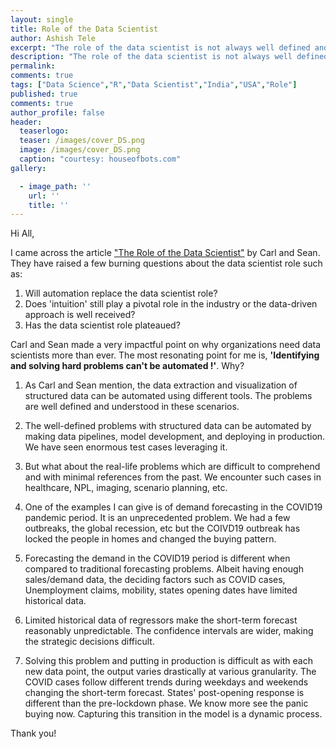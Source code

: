 ```yaml
---
layout: single
title: Role of the Data Scientist
author: Ashish Tele
excerpt: "The role of the data scientist is not always well defined and well structured. People have various views regarding this role."
description: "The role of the data scientist is not always well defined and well structured. People have various views regarding this role."
permalink:
comments: true
tags: ["Data Science","R","Data Scientist","India","USA","Role"]
published: true
comments: true
author_profile: false
header:
  teaserlogo:
  teaser: /images/cover_DS.png
  image: /images/cover_DS.png
  caption: "courtesy: houseofbots.com"
gallery:

  - image_path: ''
    url: ''
    title: ''
---
```

Hi All,

I came across the article ["The Role of the Data Scientist"](https://blog.rstudio.com/2020/05/27/role-of-the-data-scientist/) by Carl and Sean. They have raised a few burning questions about the data scientist role such as:

1. Will automation replace the data scientist role?
2. Does 'intuition' still play a pivotal role in the industry or the data-driven approach is well received?
3. Has the data scientist role plateaued?

Carl and Sean made a very impactful point on why organizations need data scientists more than ever. The most resonating point for me is, **'Identifying and solving hard problems can't be automated !'**. Why?

1. As Carl and Sean mention, the data extraction and visualization of structured data can be automated using different tools. The problems are well defined and understood in these scenarios. 

2. The well-defined problems with structured data can be automated by making data pipelines, model development, and deploying in production. We have seen enormous test cases leveraging it.

3. But what about the real-life problems which are difficult to comprehend and with minimal references from the past. We encounter such cases in healthcare, NPL, imaging, scenario planning, etc.

4. One of the examples I can give is of demand forecasting in the COVID19 pandemic period. It is an unprecedented problem. We had a few outbreaks, the global recession, etc but the COIVD19 outbreak has locked the people in homes and changed the buying pattern.

5. Forecasting the demand in the COVID19 period is different when compared to traditional forecasting problems. Albeit having enough sales/demand data, the deciding factors such as COVID cases, Unemployment claims, mobility, states opening dates have limited historical data.  

6. Limited historical data of regressors make the short-term forecast reasonably unpredictable. The confidence intervals are wider, making the strategic decisions difficult. 

7. Solving this problem and putting in production is difficult as with each new data point, the output varies drastically at various granularity. The COVID cases follow different trends during weekdays and weekends changing the short-term forecast. States' post-opening response is different than the pre-lockdown phase. We know more see the panic buying now. Capturing this transition in the model is a dynamic process. 

Thank you!
